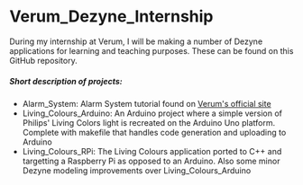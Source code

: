 # Verum_Dezyne_Internship
During my internship at Verum, I will be making a number of Dezyne applications for learning and teaching purposes. 
These can be found on this GitHub repository.

##### Short description of projects:
- Alarm_System: Alarm System tutorial found on [Verum's official site](https://www.verum.com/support/tutorial/)
- Living_Colours_Arduino: An Arduino project where a simple version of Philips' Living Colors light is recreated on the Arduino Uno platform. Complete with makefile that handles code generation and uploading to Arduino
- Living_Colours_RPi: The Living Colours application ported to C++ and targetting a Raspberry Pi as opposed to an Arduino. Also some minor Dezyne modeling improvements over Living_Colours_Arduino
